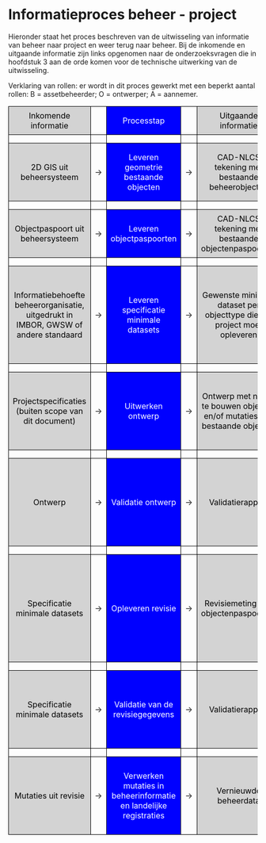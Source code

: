 # Informatieproces beheer - project


Hieronder staat het proces beschreven van de uitwisseling van informatie van beheer naar project en weer terug naar beheer. Bij de inkomende en uitgaande informatie zijn links opgenomen naar de onderzoeksvragen die in hoofdstuk 3 aan de orde komen voor de technische uitwerking van de uitwisseling.

Verklaring van rollen: er wordt in dit proces gewerkt met een beperkt aantal rollen: B = assetbeheerder; O = ontwerper; A = aannemer.

 <style>
    table {
        width: 100%;
        border-collapse: collapse;
    }
    th, td {
        border: 1px solid black;
        text-align: center;
        padding: 8px;
    }
    /* Kolombreedtes */
    td:nth-child(1), th:nth-child(1) {
        width: 22%;
    }
    td:nth-child(3), th:nth-child(3) {
        width: 22%;
    }
    td:nth-child(5), th:nth-child(5) {
        width: 22%;
    }
    td:nth-child(7), th:nth-child(9) {
        width: 22%;
    }
    td:nth-child(2), th:nth-child(2),
    td:nth-child(6), th:nth-child(6),    
    td:nth-child(4), th:nth-child(4),{
        width: auto; /* Evenredige verdeling van de resterende breedte */
    }

    /* Achtergrondkleuren voor oneven rijen */
    tr:nth-child(odd) td:nth-child(1), tr:nth-child(odd) td:nth-child(5) {
        background-color: lightgray;
        color: black;
    }
    tr:nth-child(odd) td:nth-child(3) {
        background-color: blue;
        color: white;
    }

    /* Geen kleur voor even rijen */
    tr:nth-child(even) td {
        background-color: transparent;
    }

</style>


<table>
    <tr>
        <td>Inkomende informatie</td>
        <td></td>
        <td>Processtap</td>
        <td></td>
        <td>Uitgaande informatie</td>
        <td>Rol</td>
        <td>Doel</td>
    </tr>
    <tr>
        <td></td>
        <td></td>
        <td></td>
        <td></td>
        <td></td>
        <td></td>
    </tr>
    <tr>
        <td>2D GIS uit beheersysteem</td>
        <td>&rarr;  <!-- → --></td>
        <td>Leveren geometrie bestaande objecten</td>
        <td>&rarr;  <!-- → --></td>
        <td>CAD-NLCS tekening met bestaande beheerobjecten</td>
        <td>B</td>        
        <td>Het project heeft toegang tot de actuele (As-is) geometrie gegevens</td>
    </tr>
    <tr>
        <td></td>
        <td></td>
        <td></td>
        <td></td>
        <td></td>
        <td></td>
        <td></td>        
    </tr>
    <tr>
        <td>Objectpaspoort uit beheersysteem</td>
        <td>&rarr;  <!-- → --></td>
        <td>Leveren objectpaspoorten</td>
        <td>&rarr;  <!-- → --></td>
        <td>CAD-NLCS tekening met bestaande objectenpaspoorten</td>
        <td>B</td>        
        <td>Het project heeft beschikking over de actuele kenmerken van de objecten</a></td>
    </tr>
    <tr>
        <td></td>
        <td></td>
        <td></td>
        <td></td>
        <td></td>
        <td></td>
        <td></td>        
    </tr>
    <tr>
        <td>Informatiebehoefte beheerorganisatie, uitgedrukt in IMBOR, GWSW of andere standaard</td>
        <td>&rarr;  <!-- → --></td>
        <td>Leveren specificatie minimale datasets</td>
        <td>&rarr;  <!-- → --></td>
        <td>Gewenste minimale dataset per objecttype die het project moet opleveren</td>
        <td>B</td>        
        <td>Het project weet welke informatie geleverd moet worden aan de beheerorganisatie, bij aanleg van nieuwe of mutatie van bestaande objecten.</a></td>
    </tr>
    <tr>
        <td></td>
        <td></td>
        <td></td>
        <td></td>
        <td></td>
        <td></td>
        <td></td>        
    </tr>
    <tr>
        <td>Projectspecificaties (buiten scope van dit document)</td>
        <td>&rarr;  <!-- → --></td>
        <td>Uitwerken ontwerp</td>
        <td>&rarr;  <!-- → --></td>
        <td>Ontwerp met nieuw te bouwen objecten en/of mutaties aan bestaande objecten</td>
        <td>O</td>        
        <td>Het ontwerp wordt uitgewerkt van laag naar hoog detailniveau voor besluitvorming, contractdering en uitvoering.</a></td>
    </tr>
    <tr>
        <td></td>
        <td></td>
        <td></td>
        <td></td>
        <td></td>
        <td></td>
        <td></td>        
    </tr>  
       <tr>
        <td>Ontwerp</td>
        <td>&rarr;  <!-- → --></td>
        <td>Validatie ontwerp</td>
        <td>&rarr;  <!-- → --></td>
        <td>Validatierapport</td>
        <td>O</td>        
        <td>Validatie of nieuw te bouwen objecten en/of mutaties aan bestaande objecten overeenkomen met de eisen van de beheerder en de projectspecificaties.
 </a></td>
    </tr>
    <tr>
        <td></td>
        <td></td>
        <td></td>
        <td></td>
        <td></td>
        <td></td>
        <td></td>        
    </tr>      
        <tr>
        <td>Specificatie minimale datasets</td>
        <td>&rarr;  <!-- → --></td>
        <td>Opleveren revisie</td>
        <td>&rarr;  <!-- → --></td>
        <td>Revisiemeting met objectenpaspoorten</td>
        <td>A</td>        
        <td>Oplevering van het werk, waarbij een meting van de  nieuwe situatie wordt uitgevoerd. Bij gemuteerde of nieuwe objecten wordt ook het objectenpaspoort geleverd. </a></td>
    </tr>
        <tr>
        <td></td>
        <td></td>
        <td></td>
        <td></td>
        <td></td>
        <td></td>
        <td></td>        
    </tr>
   <tr>
        <td>Specificatie minimale datasets</td>
        <td>&rarr;  <!-- → --></td>
        <td>Validatie van de revisiegegevens</td>
        <td>&rarr;  <!-- → --></td>
        <td>Validatierapport</td>
        <td>B</td>        
        <td>De beheerder wil zorgen dat het opleverdossier compleet en correct is voor de laatste betaling van het werk.</td>
    </tr>
    <tr>
        <td></td>
        <td></td>
        <td></td>
        <td></td>
        <td></td>
        <td></td>
        <td></td>        
    </tr> 
   <tr>
        <td>Mutaties uit revisie</a></td>
        <td>&rarr;  <!-- → --></td>
        <td>Verwerken mutaties in beheerinformatie en landelijke registraties</td>
        <td>&rarr;  <!-- → --></td>
        <td>Vernieuwde beheerdata</a></td>
        <td>B</td>        
        <td>De beheerder wil zorgen dat de beheerinformatie en de landelijke registraties weer actueel en compleet zijn. </td>
    </tr>   
</table>



